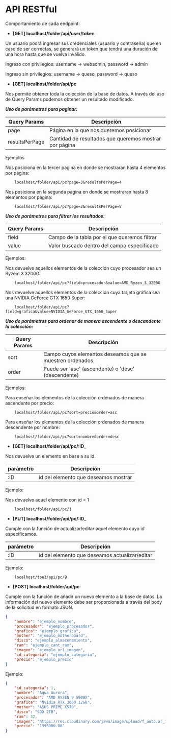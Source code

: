 # API RESTful

Comportamiento de cada endpoint:

- **[GET] localhost/folder/api/user/token**

Un usuario podrá ingresar sus credenciales (usuario y contraseña) que en caso de ser correctas, se generará un token que tendrá una duración de una hora hasta que se vuelva inválido.

Ingreso con privilegios: username -> webadmin, password -> admin

Ingreso sin privilegios: username -> queso, password -> queso

- **[GET] localhost/folder/api/pc**

Nos permite obtener toda la colección de la base de datos. A través del uso de Query Params podemos obtener un resultado modificado.

_**Uso de parámetros para paginar:**_

| Query Params  | Descripción                                                     |
|---------------|-----------------------------------------------------------------|
| page          | Página en la que nos queremos posicionar                        |
| resultsPerPage| Cantidad de resultados que queremos mostrar por página          |

Ejemplos

Nos posiciona en la tercer pagina en donde se mostraran hasta 4 elementos por página:

        localhost/folder/api/pc?page=3&resultsPerPage=4
    
Nos posiciona en la segunda pagina en donde se mostraran hasta 8 elementos por página:

        localhost/folder/api/pc?page=2&resultsPerPage=8

_**Uso de parámetros para filtrar los resultados:**_

| Query Params  | Descripción                                                     |
|---------------|-----------------------------------------------------------------|
| field         | Campo de la tabla por el que queremos filtrar                   |
| value         | Valor buscado dentro del campo especificado                     |

Ejemplos:

Nos devuelve aquellos elementos de la colección cuyo procesador sea un Ryzem 3 3200G:

        localhost/folder/api/pc?field=procesador&value=AMD_Ryzen_3_3200G

Nos devuelve aquellos elementos de la colección cuya tarjeta gráfica sea una NVIDIA GeForce GTX 1650 Super:

        localhost/folder/api/pc?field=grafica&value=NVIDIA_GeForce_GTX_1650_Super

_**Uso de parámetros para ordenar de manera ascendente o descandente la colección:**_

| Query Params  | Descripción                                                     |
|---------------|-----------------------------------------------------------------|
| sort          | Campo cuyos elementos deseamos que se muestren ordenados        |
| order         | Puede ser 'asc' (ascendente) o 'desc' (descendente)             |

Ejemplos:

Para enseñar los elementos de la colección ordenados de manera ascendente por precio:

        localhost/folder/api/pc?sort=precio&order=asc

Para enseñar los elementos de la colección ordenados de manera descendente por nombre:

        localhost/folder/api/pc?sort=nombre&order=desc

- **[GET] localhost/folder/api/pc/:ID**_

Nos devuelve un elemento en base a su id.

| parámetro     | Descripción                                                     |
|---------------|-----------------------------------------------------------------|
| :ID           | id del elemento que deseamos mostrar                            |

Ejemplo:

Nos devuelve aquel elemento con id = 1

        localhost/folder/api/pc/1

- **[PUT] localhost/folder/api/pc/:ID**_

Cumple con la función de actualizar/editar aquel elemento cuyo id especificamos.

| parámetro     | Descripción                                                     |
|---------------|-----------------------------------------------------------------|
| :ID           | id del elemento que deseamos actualizar/editar                  |

Ejemplo:

        localhost/tpe3/api/pc/9

- **[POST] localhost/folder/api/pc**

Cumple con la función de añadir un nuevo elemento a la base de datos. La información del nuevo elemento debe ser proporcionada a través del body de la solicitud en formato JSON.

```json
{
    "nombre": "ejemplo_nombre",
    "procesador": "ejemplo_procesador",
    "grafica": "ejemplo_grafica",
    "mother": "ejemplo_motherboard",
    "disco": "ejemplo_almacenamiento",
    "ram": "ejemplo_cant_ram",
    "imagen": "ejemplo_url_imagen",
    "id_categoria": "ejemplo_categoria",
    "precio": "ejemplo_precio"
}
```

Ejemplo:

```json
{
    "id_categoria": 1,
    "nombre": "Aqua Aurora",
    "procesador": "AMD RYZEN 9 5900X",
    "grafica": "Nvidia RTX 3060 12GB",
    "mother": "ASUS PRIME X570",
    "disco": "SDD 2TB",
    "ram": 32,
    "imagen": "https://res.cloudinary.com/jawa/image/upload/f_auto,ar_1:1,c_fill,w_3840,q_auto/production/listings/p3buijgwhvwiyp53k6ep",
    "precio": "1395000.00"
}
```